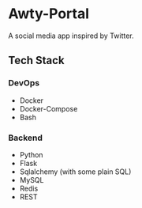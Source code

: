 # Awty-Portal

A social media app inspired by Twitter.

## Tech Stack

### DevOps 

  - Docker
  - Docker-Compose
  - Bash

### Backend

  - Python
  - Flask
  - Sqlalchemy (with some plain SQL)
  - MySQL
  - Redis
  - REST
